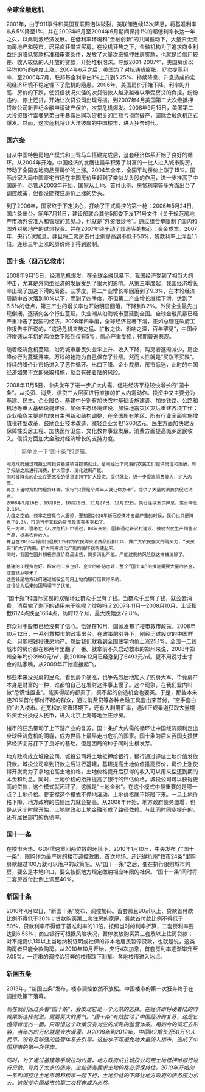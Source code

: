 ### 全球金融危机

2001年，由于911事件和美国互联网泡沫破裂，美联储连续13次降息，将基准利率从6.5%降至1%，并在2003年6月至2004年6月期间保持1%的超低利率长达一年之久，以此刺激经济发展。在低利率环境和“金融创新”的共同推动下，大量资金流向房地产和股市。居民疯狂借贷买房，在投机狂热之下，金融机构为了追求商业利益纷纷降低贷款标准和审查条件，发放了大量次级抵押住房贷款，也就是给信用较差、收入较低的人开放的贷款，开始堆积泡沫。导致2001-2007年，美国房价以平均10%的速度上涨。2004年6月之后，美国为了对抗通货膨胀，17次提高利率，至2006年7月，联邦基金利率由1%上升到5.25%、持续降息、升息造成的宏观经济环境不稳定埋下了危机的隐患。2006年，美国房价开始下降。利率的升高、房价的下跌，使资信状况欠佳的次贷借款人越来越难以承受房贷的负担，纷纷违约、停止还贷，开始让次贷公司出现亏损。到2007年4月美国第二大次级抵押贷款公司新世纪金融申请破产保护，次贷危机爆发。2008年9月15日，美国第二大投资银行雷曼兄弟由于暴露出同次贷相关的巨额亏损而破产，国际金融危机正式爆发。然而，这次危机将让大洋彼岸的中国楼市，进入狂奔时代。

### 国六条

自从中国特色房地产模式和三驾马车搭建完成后，这套经济体系开始了良好的循环。从2004年开始，中国经济的发展让最早积累了财富的一批人进入城市购房，带动了全国各地商品房房价的上涨。2004年全年，全国平均房价上涨了15%。国际炒家入局中国豪宅市场在中国房价里起到了类似龙头股的作用，进一步推高了中国房价。尽管从2003年开始，国家从土地、首付比例、房贷利率等多方面出台了调控政策，但都没能按住房价上涨的势头。

到了2006年，国家终于下定决心，打响了正式调控的第一枪：2006年5月24日，国六条出台。同年7月11日，建设部联合其他5部委下发171号文件《关于规范房地产市场外资准入和管理的意见。》，也就是“外资限炒令”。通过组合拳限制了国内和国外对房地产的过热投资。并在2007年终于动了炒房客的核心：资金成本。2007年，央行5次加息，并且将二套房首付比例提高到不低于50%，贷款利率上浮至1.1倍。连续三年上涨的房价终于得到遏制。

### 国十条（四万亿救市）

2008年9月15日，经济危机爆发。在全球金融风暴下，我国经济受到了相当大的冲击，尤其是外向型经济的发展受到了很大的影响。从第三季度起，我国经济增长率出现了加速下滑的局面。三季度，第二产业增长率回落到了9.3%，在本轮经济周期中首次落到10%以下，而到了四季度，不但第二产业增长继续下滑，达到了6.5%的低点，第三产业的增长率也开始明显回落，下降到8.2%。外贸企业最先出现倒闭，逐渐向各个行业蔓延。失业潮从沿海城市蔓延到全国。全球金融风暴已经严重冲击了我国的经济。2008年四季度，全球经济显著下滑，正如总理在政府工作报告中所说的，“这场危机来势之猛、扩散之快、影响之深，百年罕见”，中国经济增速从年初的两位数下降到仅有5%，信心严重受损，预期普遍悲观。

随着经济危机蔓延，沿海城市居民失业率上升、收入下降，购房者逐渐减少，房企降价行为蔓延开来。万科的抢跑为自己保存了业绩。然而人性就是“买涨不买跌”。持续的降价让市场进入了恶性循环。出口下降、企业裁员、房市低迷，此时的中国经济如果不立即采取措施，就会有硬着陆的风险。

2008年11月5日，中央发布了进一步扩大内需、促进经济平稳较快增长的“国十条”。从投资、消费、信贷三大层面进行直接的扩大内需动作。投资中又主要分为基建、民生、企业降负。基建中分别有加快农村基础设施建设、加快铁路、公路和机场等重大基础设施建设、加强生态环境建设、加快地震灾区灾后重建各项工作；企业降负主要是加快自主创新和结构调整、在全国所有地区、所有行业全面实施增值税转型改革，鼓励企业技术改造，减轻企业负担1200亿元。民生方面加快建设保障性安居工程、加快医疗卫生、文化教育事业发展。消费方面提高城乡居民收入。信贷方面加大金融对经济增长的支持力度。

> 简单说一下“国十条”的逻辑。

```
地方政府通过城投公司投资基建项目提供就业，给刚经历下岗潮的农民工们提供岗位和报酬，有了报酬之后进行消费，扩大需求、消化过剩产能。
同时被降负的企业在更宽松的信贷支持下扩大投资、提供就业，进一步提高消费能力，扩大内需。
再加上当时宽松的信贷环境，银行“只要是个成年人就让你办卡”，提供了大量的消费贷促进消费。
2008年9月16日、10月8日、10月29日、11月27日、12月22日，央行连续五次降息，累计降息2.16%。
力度之空前、频率之密集令人震惊，要知道2020年新冠疫情冲击最严重的时候，我们也只是降息了0.3%，可见当年宽松的货币政策有多宽松了。
另一方面，温老在《八次危机》中说过，08年开始，国家通过新农村建设、鼓励农民生产销售农产品，提高农民收入。
并且在2010年将出口退税13%转为农民购买消费品折扣13%，靠广大农民强大的购买力，“买买买”扩大了内需。扩大内需消化产能的循环就构建起来。
同时，我国在国外积极将廉价商品出售，同步消化产能。产能过剩的风险就这样被消除了。

基建的工程费也好、群众的工资也好、企业的补贴也好，整个“国十条”的推进需要大量的资金，这些钱从哪来？
这些钱是地方政府通过城投公司用土地向银行借贷得来的。
这恰恰为后来的困局埋下了伏笔。
```

“国十条”和国际贸易的双循环让群众手里有了钱。当群众手里有了钱，就会去消费，消费完了剩下的钱用来干嘛呢？炒股吗？2007年11月—2008月10月，上证指数6124点跌至1664点，历时12个月，最大跌幅达72.8%。

群众对于股市已经没有了信心。恰好在10月，国家发布了楼市救市政策。2008年10月12日，一系列救楼市的政策出台。在政策的引导下，刚经历过股灾的中国群众，只能把钱投进房地产。然后我们就看到全国住宅均价上涨25.1%，全国一二线城市的房价都在那两年里翻了一番。就拿前不久启动救市的郑州来说，2008年郑州全年均价3960元/㎡，到2010年12月已经涨到了6493元/㎡。更不用说寸土寸金的陆家嘴，从2009年开始直接起飞。

那些本来没买房的民众，看到房价暴涨，也争先恐后地加入了购房大军，毕竟房产本身是财富的一种，谁都怕自己在发财这件事上慢了。这个现象，在我们业内叫做“恐慌性置业”。能买得起的都买了，买不起的创造机会也要买。于是，那些本来连20%首付都付不起的群众，通过消费贷等各种金融工具套出来首付，“空手套白狼”进入楼市。在宽松的货币环境下，还有人利用汇率，通过正规渠道获取大量境外资金兑换成人民币，进入北京上海等地坐庄炒房。

楼市的狂热带动了上下游产业的复苏。国十条扩大内需的循环让中国经济顺利走出全球经济危机的阴霾，成为世界上最早走出危机的国家。国十条为后来我国支援世界经济复苏打下了良好的基础。但是困局的种子同时生根发芽。

地方政府成立城投公司，城投公司将土地抵押给银行，银行通过评估土地价值发放贷款。城投公司拿到贷款之后进行基建，基建提高土地价值推高房价，房价上涨使得开发商为了拿地拍高土地价格，土地价格提升后获得的收入可以用来偿还到期的本金和利息。同时，土地价格的抬升提高了银行的评估价格，城投公司可以获得更高的贷款，这个模式就闭环了，这就是“土地金融”。在这个模式中最重要的是哪一点？土地价格。要支撑这个模式不停地滚动，土地价格就不能降下来。一旦土地价格下降，地方政府的偿债压力就会提高。从2008年开始，地方政府债务激增，也是从这个时候开始，土地财政和土地金融形成了路径依赖。与此同时同步提升的，还有居民部门的负债率。

### 国十一条

在楼市火热、GDP增速重回两位数的环境下，2010年1月10日，中央发布了“国十一条”，限购作为最严厉的楼市调控政策，首次登场。还记得杭州“救市24条”里购房款超过100万就可以落户的政策吧。从“国十一条”之后，要在执行限购城市购房，要么是本地户口，要么按照地方规定缴纳相应年限的社保。“国十一条”同时将二套房首付比例上调至40%。

### 新国十条

2010年4月12日，“新国十条”发布，调控加码。首套房且90㎡以上，贷款首付款比例不得低于30%；贷款购买第二套住房的家庭，贷款首付款比例不得低于50%，贷款利率不得低于基准利率的1.1倍，按照当时的利率折算，二套房利率要达到6.53%；商业银行可根据风险状况，暂停发放购买第三套及以上住房贷款；对不能提供1年以上当地纳税证明或社保的非本地居民暂停贷款，也就是说，这类购房者只能全款购房。从2010年10月开始，央行4次加息，首套房利率逐渐攀升至7.05%。一连串的调控给狂奔的楼市踩下刹车。各地楼市进入冰点。

### 新国五条

2013年，“新国五条”发布，楼市调控依然不放松。中国楼市的第一次狂奔终于在调控政策下落幕。

*现在我们回过头看“国十条”，会发现它是一个无奈的选择。在经济即将硬着陆的时候果断选择刺激，需要莫大的勇气。“国十条”有效拉动了中国经济的复苏，这是它值得肯定的一面。只可惜这个政策没有对应的成熟的监管体系。用如今的词汇去形容，当年的四万亿就是大水漫灌。从2008年到2012年，中国M2增长近50万亿人民币。没有足够强的监管体系去引导，这些水不可避免地大量流入楼市，造成了中国楼市的第一次狂奔。*

*同时，为了通过基建等手段拉动内需，地方政府成立城投公司用土地抵押给银行进行贷款，背负了太多的债务，这些债务要求土地价格必须保持住，2010年开始的一系列调控让土地市场和楼市一起下行，土地价格的下降让地方政府的债务压力加大。这就使中国楼市的第二次狂奔成为必然。*